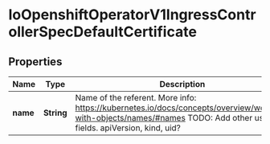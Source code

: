 
# IoOpenshiftOperatorV1IngressControllerSpecDefaultCertificate

## Properties
Name | Type | Description | Notes
------------ | ------------- | ------------- | -------------
**name** | **String** | Name of the referent. More info: https://kubernetes.io/docs/concepts/overview/working-with-objects/names/#names TODO: Add other useful fields. apiVersion, kind, uid? |  [optional]



